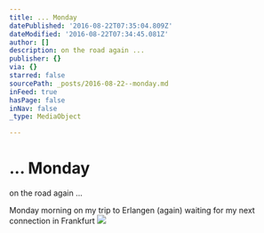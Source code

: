 ```yaml
---
title: ... Monday
datePublished: '2016-08-22T07:35:04.809Z'
dateModified: '2016-08-22T07:34:45.081Z'
author: []
description: on the road again ...
publisher: {}
via: {}
starred: false
sourcePath: _posts/2016-08-22--monday.md
inFeed: true
hasPage: false
inNav: false
_type: MediaObject

---
```

# ... Monday

on the road again ...

Monday morning on my trip to Erlangen (again) waiting for my next connection in Frankfurt
![](https://the-grid-user-content.s3-us-west-2.amazonaws.com/dc88aa20-b39d-4aaf-a88d-6502c4063895.jpg)